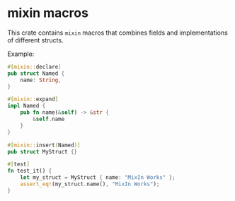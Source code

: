 # mixin macros

This crate contains `mixin` macros that combines fields and implementations of different structs.

Example:

```rust
#[mixin::declare]
pub struct Named {
    name: String,
}

#[mixin::expand]
impl Named {
    pub fn name(&self) -> &str {
        &self.name
    }
}

#[mixin::insert(Named)]
pub struct MyStruct {}

#[test]
fn test_it() {
    let my_struct = MyStruct { name: "MixIn Works" };
    assert_eq!(my_struct.name(), "MixIn Works");
}
```
